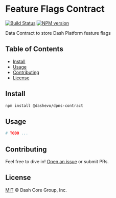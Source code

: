 # Feature Flags Contract

[![Build Status](https://github.com/dashevo/feature-flags-contract/actions/workflows/test_and_release.yml/badge.svg)](https://github.com/dashevo/feature-flags-contract/actions/workflows/test_and_release.yml)
[![NPM version](https://img.shields.io/npm/v/@dashevo/feature-flags-contract.svg?style=flat-square)](https://npmjs.org/package/@dashevo/feature-flags-contract)

Data Contract to store Dash Platform feature flags

## Table of Contents

- [Install](#install)
- [Usage](#usage)
- [Contributing](#contributing)
- [License](#license)

## Install

```sh
npm install @dashevo/dpns-contract
```

## Usage

```sh
# TODO ...
```

## Contributing

Feel free to dive in! [Open an issue](https://github.com/dashevo/platform/issues/new/choose) or submit PRs.

## License

[MIT](LICENSE) &copy; Dash Core Group, Inc.
